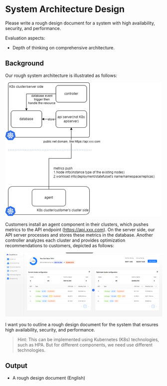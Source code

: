 # System Architecture Design

Please write a rough design document for a system with high availability, security, and performance.

Evaluation aspects:
- Depth of thinking on comprehensive architecture.

## Background

Our rough system architecture is illustrated as follows:

![Architecture Diagram](./img/arch.png)

Customers install an agent component in their clusters, which pushes metrics to the API endpoint (https://api.xxx.com). On the server side, our API server processes and stores these metrics in the database. Another controller analyzes each cluster and provides optimization recommendations to customers, depicted as follows:

![Demo Diagram](./img/demo.png)

I want you to outline a rough design document for the system that ensures high availability, security, and performance.

> Hint: This can be implemented using Kubernetes (K8s) technologies, such as HPA. But for different components, we need use different technologies.

## Output

- A rough design document (English)
